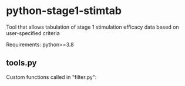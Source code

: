 # python-stage1-stimtab
Tool that allows tabulation of stage 1 stimulation efficacy data based on user-specified criteria

Requirements: python>=3.8

## tools.py
Custom functions called in "filter.py":  
